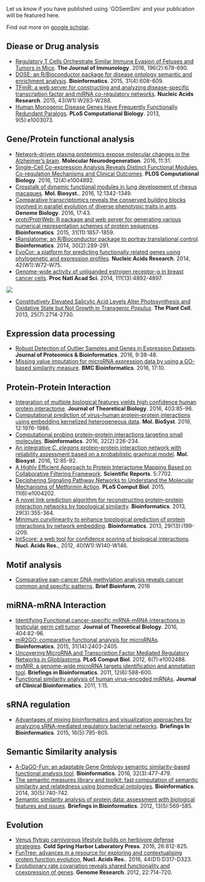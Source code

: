 <!-- addtoany:= -->

<link rel="stylesheet" href="https://guangchuangyu.github.io/css/academicons.min.css">

<br>
Let us know if you have published using `GOSemSim` and your publication will be featured here.


<!-- citation:=tuHXwOkdijsC:=9484177541993722322 -->

<!-- article_citation:=tuHXwOkdijsC -->


Find out more on [<i class="ai ai-google-scholar"></i> google scholar](https://scholar.google.com.hk/scholar?oi=bibs&hl=en&cites=9484177541993722322,17633835198940746971,18126401808149291947).

## Diease or Drug analysis
 
+ [Regulatory T Cells Orchestrate Similar Immune Evasion of Fetuses and Tumors in Mice](http://dx.doi.org/10.4049/jimmunol.1501834). **The Journal of Immunology**. 2016, 196(2):678-690.
+ [DOSE: an R/Bioconductor package for disease ontology semantic and enrichment analysis](http://bioinformatics.oxfordjournals.org/content/31/4/608.short). **Bioinformatics**. 2015, 31(4):608-609.
+ [TFmiR: a web server for constructing and analyzing disease-specific transcription factor and miRNA co-regulatory networks](http://nar.oxfordjournals.org/content/43/W1/W283.short). **Nucleic Acids Research**. 2015, 43(W1):W283-W288.
+ [Human Monogenic Disease Genes Have Frequently Functionally Redundant Paralogs](http://journals.plos.org/ploscompbiol/article?id=10.1371/journal.pcbi.1003073). **PLoS Computational Biology**. 2013, 9(5):e1003073.

## Gene/Protein functional analysis

+ [Network-driven plasma proteomics expose molecular changes in the Alzheimer’s brain](http://dx.doi.org/10.1186/s13024-016-0095-2). **Molecular Neurodegeneration**. 2016, 11:31.
+ [Single-Cell Co-expression Analysis Reveals Distinct Functional Modules, Co-regulation Mechanisms and Clinical Outcomes](http://dx.doi.org/10.1371/journal.pcbi.1004892). **PLOS Computational Biology**. 2016, 12(4):e1004892.
+ [Crosstalk of dynamic functional modules in lung development of rhesus macaques](http://dx.doi.org/10.1039/C5MB00881F>). **Mol. Biosyst.**. 2016, 12:1342-1349.
+ [Comparative transcriptomics reveals the conserved building blocks involved in parallel evolution of diverse phenotypic traits in ants](http://dx.doi.org/10.1186/s13059-016-0902-7). **Genome Biology**. 2016, 17:43.
+ [protr/ProtrWeb: R package and web server for generating various numerical representation schemes of protein sequences](http://bioinformatics.oxfordjournals.org/content/31/11/1857). **Bioinformatics**. 2015, 31(11):1857-1859.
+ [tRanslatome: an R/Bioconductor package to portray translational control](http://bioinformatics.oxfordjournals.org/content/30/2/289.short). **Bioinformatics**. 2014, 30(2):289-291.
+ [EvoCor: a platform for predicting functionally related genes using phylogenetic and expression profiles](https://nar.oxfordjournals.org/content/early/2014/05/21/nar.gku442.short). **Nucleic Acids Research**. 2014, 42(W1):W72-W75.
+ [Genome-wide activity of unliganded estrogen receptor-α in breast cancer cells](http://www.pnas.org/content/111/13/4892.short). **Proc Natl Acad Sci**. 2014, 111(13):4892-4897.

![](featured_img/2014PNAS.png)

+ [Constitutively Elevated Salicylic Acid Levels Alter Photosynthesis and Oxidative State but Not Growth in Transgenic *Populus*](http://www.plantcell.org/content/25/7/2714.short). **The Plant Cell**. 2013, 25(7):2714-2730.

## Expression data processing

+ [Robust Detection of Outlier Samples and Genes in Expression Datasets](http://dx.doi.org/10.4172/jpb.1000387). **Journal of Proteomics & Bioinformatics**. 2016, 9:38-48.
+ [Missing value imputation for microRNA expression data by using a GO-based similarity measure](http://dx.doi.org/10.1186/s12859-015-0853-0>). **BMC Bioinformatics**. 2016, 17:10.

## Protein-Protein Interaction

+ [Integration of multiple biological features yields high confidence human protein interactome](http://dx.doi.org.eproxy1.lib.hku.hk/10.1016/j.jtbi.2016.05.020>). **Journal of Theoretical Biology**. 2016, 403:85-96.
+ [Computational prediction of virus–human protein–protein interactions using embedding kernelized heterogeneous data](http://dx.doi.org/10.1039/C6MB00065G>). **Mol. BioSyst**. 2016, 12:1976-1986.
+ [Computational probing protein–protein interactions targeting small molecules](http://dx.doi.org/10.1093/bioinformatics/btv528>). **Bioinformatics**. 2016, 32(2):226-234.
+ [An integrative *C. elegans* protein–protein interaction network with reliability assessment based on a probabilistic graphical model](http://dx.doi.org/10.1039/C5MB00417A>). **Mol. Biosyst**. 2016, 12:85-92.
+ [A Highly Efficient Approach to Protein Interactome Mapping Based on Collaborative Filtering Framework](http://www.nature.com/articles/srep07702?WT.ec_id=SREP-20150113). **Scientific Reports**. 5:7702.
+ [Deciphering Signaling Pathway Networks to Understand the Molecular Mechanisms of Metformin Action](http://journals.plos.org/ploscompbiol/article?id=10.1371/journal.pcbi.1004202). **PLoS Comput Biol**. 2015, 11(6):e1004202.
+ [A novel link prediction algorithm for reconstructing protein–protein interaction networks by topological similarity](http://bioinformatics.oxfordjournals.org/content/29/3/355.short). **Bioinformatics**. 2013, 29(3):355-364.
+ [Minimum curvilinearity to enhance topological prediction of protein interactions by network embedding](http://bioinformatics.oxfordjournals.org/content/29/13/i199.short). **Bioinformatics**. 2013, 29(13):i199-i209.
+ [IntScore: a web tool for confidence scoring of biological interactions](https://nar.oxfordjournals.org/content/40/W1/W140.short). **Nucl. Acids Res.**, 2012, 40(W1):W140-W146.

## Motif analysis

+ [Comparative pan-cancer DNA methylation analysis reveals cancer common and specific patterns](http://dx.doi.org/10.1093/bib/bbw063). **Brief Bioinform**, 2016


## miRNA-mRNA Interaction

+ [Identifying Functional cancer-specific miRNA-mRNA interactions in testicular germ cell tumor](http://dx.doi.org/10.1016/j.jtbi.2016.05.026>). **Journal of Theoretical Biology**. 2016, 404:82-96.
+ [miR2GO: comparative functional analysis for microRNAs](http://bioinformatics.oxfordjournals.org/content/31/14/2403). **Bioinformatics**. 2015, 31(14):2403-2405.
+ [Uncovering MicroRNA and Transcription Factor Mediated Regulatory Networks in Glioblastoma](http://journals.plos.org/ploscompbiol/article?id=10.1371/journal.pcbi.1002488). **PLoS Comput Biol**. 2012, 8(7):e1002488.
+ [myMIR: a genome-wide microRNA targets identification and annotation tool](https://bib.oxfordjournals.org/content/12/6/588.short). **Briefings in Bioinformatics**. 2011, 12(6):588-600.
+ [Functional similarity analysis of human virus-encoded miRNAs](https://jclinbioinformatics.biomedcentral.com/articles/10.1186/2043-9113-1-15). **Journal of Clinical Bioinformatics**. 2011, 1:15.

## sRNA regulation

+ [Advantages of mixing bioinformatics and visualization approaches for analyzing sRNA-mediated regulatory bacterial networks](https://bib.oxfordjournals.org/content/early/2014/12/03/bib.bbu045.short). **Briefings In Bioinformatics**. 2015, 16(5):795-805.


## Semantic Similarity analysis

+ [A-DaGO-Fun: an adaptable Gene Ontology semantic similarity-based functional analysis tool](http://bioinformatics.oxfordjournals.org/content/32/3/477.short). **Bioinformatics**. 2016, 32(3):477-479.
+ [The semantic measures library and toolkit: fast computation of semantic similarity and relatedness using biomedical ontologies](http://bioinformatics.oxfordjournals.org/content/30/5/740.short). **Bioinformatics**. 2014, 30(5):740-742.
+ [Semantic similarity analysis of protein data: assessment with biological features and issues](https://bib.oxfordjournals.org/content/13/5/569.short). **Briefings in Bioinformatics**. 2012, 13(5):569-585.

## Evolution

+ [Venus flytrap carnivorous lifestyle builds on herbivore defense strategies](http://dx.doi.org/10.1101/gr.202200.115). **Cold Spring Harbor Laboratory Press**. 2016, 26:812-825.
+ [FunTree: advances in a resource for exploring and contextualising protein function evolution](http://dx.doi.org/10.1093/nar/gkv1274), **Nucl. Acids Res.**. 2016, 44(D1):D317-D323.
+ [Evolutionary rate covariation reveals shared functionality and coexpression of genes](http://genome.cshlp.org/content/22/4/714.short). **Genome Research**. 2012, 22:714-720.


